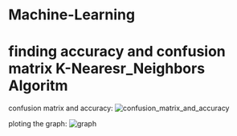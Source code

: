 # Machine-Learning

# finding accuracy and confusion matrix K-Nearesr_Neighbors Algoritm

confusion matrix and accuracy:
![confusion_matrix_and_accuracy](https://user-images.githubusercontent.com/70228600/199229559-d2f43f8c-d4a2-4013-a51a-e71bf2f88482.png)

ploting the graph:
![graph](https://user-images.githubusercontent.com/70228600/199230645-5e7941c0-73db-460a-a743-fbecd70211c9.png)
